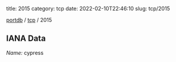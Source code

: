 title: 2015
category: tcp
date: 2022-02-10T22:46:10
slug: tcp/2015

[portdb](/) / [tcp](/category/tcp.html) / 2015


## IANA Data

_Name:_ cypress

